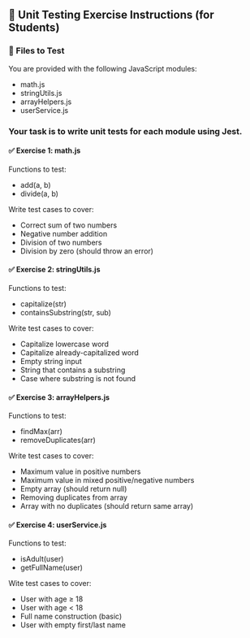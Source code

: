 ## 🧪 Unit Testing Exercise Instructions (for Students)
### 📂 Files to Test
You are provided with the following JavaScript modules:
* math.js
* stringUtils.js
* arrayHelpers.js
* userService.js

### Your task is to write unit tests for each module using Jest.

#### ✅ Exercise 1: math.js

Functions to test:
* add(a, b)
* divide(a, b)

Write test cases to cover:
- Correct sum of two numbers
- Negative number addition
- Division of two numbers
- Division by zero (should throw an error)

#### ✅ Exercise 2: stringUtils.js

Functions to test:
* capitalize(str)
* containsSubstring(str, sub)

Write test cases to cover:
- Capitalize lowercase word
- Capitalize already-capitalized word
- Empty string input
- String that contains a substring
- Case where substring is not found

#### ✅ Exercise 3: arrayHelpers.js

Functions to test:
* findMax(arr)
* removeDuplicates(arr)

Write test cases to cover:
- Maximum value in positive numbers
- Maximum value in mixed positive/negative numbers
- Empty array (should return null)
- Removing duplicates from array
- Array with no duplicates (should return same array)

#### ✅ Exercise 4: userService.js

Functions to test:
* isAdult(user)
* getFullName(user)

Wite test cases to cover:
- User with age ≥ 18
- User with age < 18
- Full name construction (basic)
- User with empty first/last name